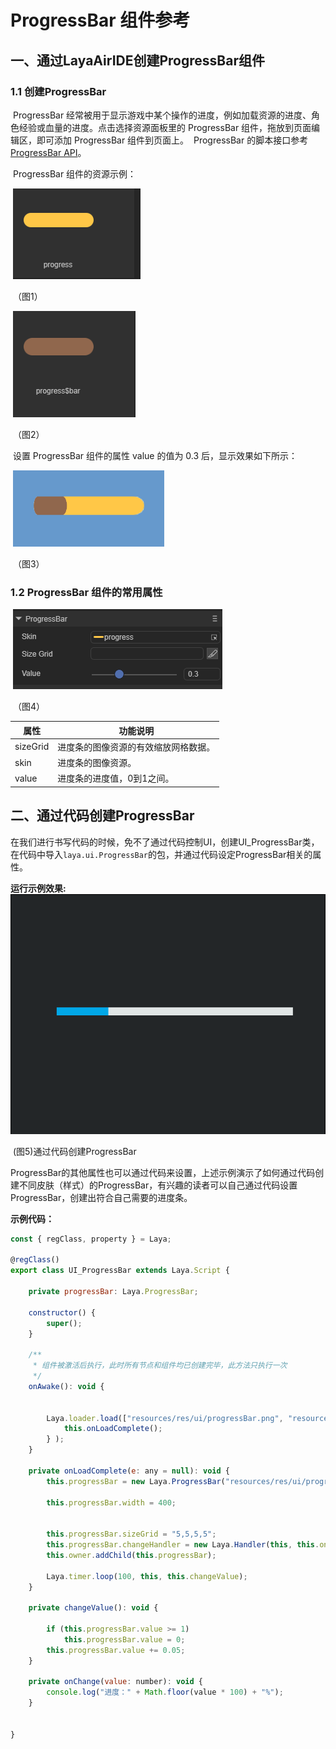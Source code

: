 # ProgressBar 组件参考



##  一、通过LayaAirIDE创建ProgressBar组件

### 	1.1 创建ProgressBar

​        ProgressBar 经常被用于显示游戏中某个操作的进度，例如加载资源的进度、角色经验或血量的进度。
​        点击选择资源面板里的 ProgressBar 组件，拖放到页面编辑区，即可添加 ProgressBar 组件到页面上。
​        ProgressBar 的脚本接口参考 [ProgressBar API](https://layaair.layabox.com/3.x/api/Chinese/index.html?version=3.0.0&type=2D&category=UI&class=laya.ui.ProgressBar)。

​        ProgressBar 组件的资源示例：

​        ![图片0.png](img/1.png) 

​    （图1）

​        ![图片0.png](img/2.png) 

​    （图2）

​        设置 ProgressBar 组件的属性 value 的值为 0.3 后，显示效果如下所示：

​        ![图片0.png](img/3.png) 

​    （图3）

  

### 1.2 ProgressBar 组件的常用属性

​        ![图片0.png](img/4.png) 

​    （图4）

 

| **属性**   | **功能说明**           |
| -------- | ------------------ |
| sizeGrid | 进度条的图像资源的有效缩放网格数据。 |
| skin     | 进度条的图像资源。          |
| value    | 进度条的进度值，0到1之间。     |

 

##  二、通过代码创建ProgressBar

​	在我们进行书写代码的时候，免不了通过代码控制UI，创建UI_ProgressBar类，在代码中导入`laya.ui.ProgressBar`的包，并通过代码设定ProgressBar相关的属性。

**运行示例效果:**
​	![5](gif/1.gif) 

​	(图5)通过代码创建ProgressBar

​	ProgressBar的其他属性也可以通过代码来设置，上述示例演示了如何通过代码创建不同皮肤（样式）的ProgressBar，有兴趣的读者可以自己通过代码设置ProgressBar，创建出符合自己需要的进度条。

**示例代码：**

```javascript
const { regClass, property } = Laya;

@regClass()
export class UI_ProgressBar extends Laya.Script {

    private progressBar: Laya.ProgressBar;

    constructor() {
        super();
    }

    /**
     * 组件被激活后执行，此时所有节点和组件均已创建完毕，此方法只执行一次
     */
    onAwake(): void {


		Laya.loader.load(["resources/res/ui/progressBar.png", "resources/res/ui/progressBar$bar.png"]).then( ()=>{
            this.onLoadComplete();
        } );
	}

	private onLoadComplete(e: any = null): void {
		this.progressBar = new Laya.ProgressBar("resources/res/ui/progressBar.png");

		this.progressBar.width = 400;


		this.progressBar.sizeGrid = "5,5,5,5";
		this.progressBar.changeHandler = new Laya.Handler(this, this.onChange);
		this.owner.addChild(this.progressBar);

		Laya.timer.loop(100, this, this.changeValue);
	}

	private changeValue(): void {

		if (this.progressBar.value >= 1)
			this.progressBar.value = 0;
		this.progressBar.value += 0.05;
	}

	private onChange(value: number): void {
		console.log("进度：" + Math.floor(value * 100) + "%");
	}

 
}
 
```


